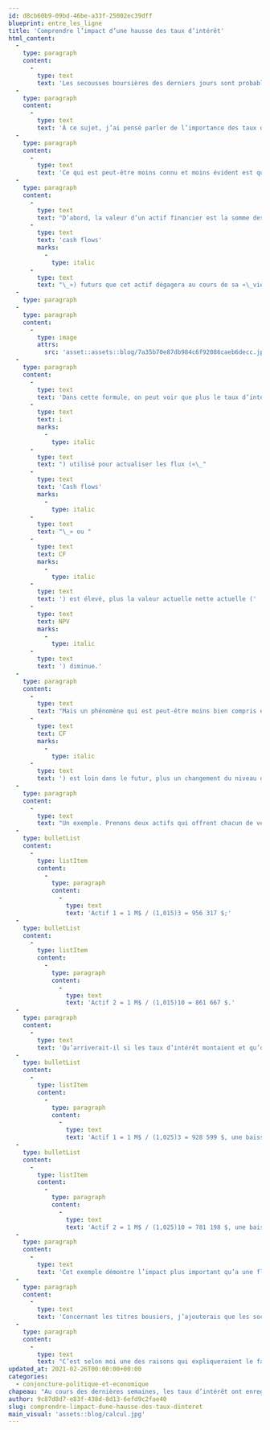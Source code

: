 ```yaml
---
id: d8cb60b9-09bd-46be-a33f-25002ec39dff
blueprint: entre_les_ligne
title: 'Comprendre l’impact d’une hausse des taux d’intérêt'
html_content:
  -
    type: paragraph
    content:
      -
        type: text
        text: 'Les secousses boursières des derniers jours sont probablement liées à ces hausses de taux d’intérêt.'
  -
    type: paragraph
    content:
      -
        type: text
        text: 'À ce sujet, j’ai pensé parler de l’importance des taux d’intérêt à long terme dans l’évaluation de titres boursiers. Car, faut-il le répéter, l’évaluation de tout actif financier, de l’œuvre d’art à l’obligation à la propriété immobilière, est tributaire du niveau général des taux d’intérêt. Plus les taux d’intérêt sont élevés, plus la valeur des actifs baisse et vice versa.'
  -
    type: paragraph
    content:
      -
        type: text
        text: 'Ce qui est peut-être moins connu et moins évident est que tous les titres ne sont pas nécessairement affectés également par une hausse des taux d’intérêt.'
  -
    type: paragraph
    content:
      -
        type: text
        text: "D’abord, la valeur d’un actif financier est la somme des flux de trésorerie («\_"
      -
        type: text
        text: 'cash flows'
        marks:
          -
            type: italic
      -
        type: text
        text: "\_») futurs que cet actif dégagera au cours de sa «\_vie\_», chacun de ces flux étant escompté à sa valeur actuelle nette. La formule est la suivante\_:"
  -
    type: paragraph
  -
    type: paragraph
    content:
      -
        type: image
        attrs:
          src: 'asset::assets::blog/7a35b70e87db984c6f92086caeb6decc.jpg'
  -
    type: paragraph
    content:
      -
        type: text
        text: 'Dans cette formule, on peut voir que plus le taux d’intérêt ('
      -
        type: text
        text: i
        marks:
          -
            type: italic
      -
        type: text
        text: ") utilisé pour actualiser les flux («\_"
      -
        type: text
        text: 'Cash flows'
        marks:
          -
            type: italic
      -
        type: text
        text: "\_» ou "
      -
        type: text
        text: CF
        marks:
          -
            type: italic
      -
        type: text
        text: ') est élevé, plus la valeur actuelle nette actuelle ('
      -
        type: text
        text: NPV
        marks:
          -
            type: italic
      -
        type: text
        text: ') diminue.'
  -
    type: paragraph
    content:
      -
        type: text
        text: "Mais un phénomène qui est peut-être moins bien compris est celui-ci\_: plus un flux ("
      -
        type: text
        text: CF
        marks:
          -
            type: italic
      -
        type: text
        text: ') est loin dans le futur, plus un changement du niveau des taux d’intérêt aura un impact marqué sur sa valeur actualisée.'
  -
    type: paragraph
    content:
      -
        type: text
        text: "Un exemple. Prenons deux actifs qui offrent chacun de verser 1 M$ dans le futur; le premier actif le versera dans trois ans, le deuxième dans 10 ans. En appliquant un taux d’intérêt annuel de 1,5\_% à ces deux actifs, voici la valeur que nous obtiendrions\_:"
  -
    type: bulletList
    content:
      -
        type: listItem
        content:
          -
            type: paragraph
            content:
              -
                type: text
                text: 'Actif 1 = 1 M$ / (1,015)3 = 956 317 $;'
  -
    type: bulletList
    content:
      -
        type: listItem
        content:
          -
            type: paragraph
            content:
              -
                type: text
                text: 'Actif 2 = 1 M$ / (1,015)10 = 861 667 $.'
  -
    type: paragraph
    content:
      -
        type: text
        text: 'Qu’arriverait-il si les taux d’intérêt montaient et qu’on utilisait un taux de 2,5 % au lieu de 1,5 %? Bien entendu, la valeur de chaque actif diminuerait, mais lequel baisserait le plus? Voici la réponse :'
  -
    type: bulletList
    content:
      -
        type: listItem
        content:
          -
            type: paragraph
            content:
              -
                type: text
                text: 'Actif 1 = 1 M$ / (1,025)3 = 928 599 $, une baisse de 2,9 % par rapport à l’exemple précédent;'
  -
    type: bulletList
    content:
      -
        type: listItem
        content:
          -
            type: paragraph
            content:
              -
                type: text
                text: 'Actif 2 = 1 M$ / (1,025)10 = 781 198 $, une baisse de 9,3 % par rapport à l’exemple précédent.'
  -
    type: paragraph
    content:
      -
        type: text
        text: 'Cet exemple démontre l’impact plus important qu’a une fluctuation de taux d’intérêt sur des actifs à plus long terme. C’est d’ailleurs pour cette raison que la valeur d’une obligation 30 ans fluctue bien davantage que celle d’une obligation cinq ans. C’est également la raison pour laquelle les titres de sociétés en Bourse, qui sont également des actifs à long terme, peuvent être affectés sensiblement par les hausses et les baisses de taux.'
  -
    type: paragraph
    content:
      -
        type: text
        text: 'Concernant les titres bousiers, j’ajouterais que les sociétés de forte croissance, ainsi que celles qui offrent un espoir de profits futurs mais qui ne sont pas encore rentables, seront encore plus affectées par une hausse des taux d’intérêt que les sociétés matures dont la croissance n’est pas très rapide et qui sont déjà très rentables. Dans le premier cas, les profits sont relativement beaucoup plus éloignés dans le temps que dans le deuxième cas.'
  -
    type: paragraph
    content:
      -
        type: text
        text: "C’est selon moi une des raisons qui expliqueraient le fait que ce sont les entreprises non rentables, en démarrage ou en forte croissance qui ont le mieux performé en Bourse au cours des derniers mois\_: les taux d’intérêt avaient baissé appréciablement au début de la pandémie et dans les mois qui ont suivi la première vague. En théorie, la hausse récente des taux devrait avoir un effet contraire similaire. À mon avis, cela constitue un avertissement pour les investisseurs qui possèdent des titres de sociétés de démarrage ou qui ne sont pas encore rentables."
updated_at: 2021-02-26T00:00:00+00:00
categories:
  - conjoncture-politique-et-economique
chapeau: "Au cours des dernières semaines, les taux d’intérêt ont enregistré une hausse sensible. Par exemple, au Canada, le taux 10 ans d’une obligation gouvernementale atteint présentement 1,47\_%. Vous me direz que c’est encore très bas. Mais tout est relatif en ce bas monde et le taux récent est plus de deux fois celui de janvier dernier (0,68\_%). Aux États-Unis, c’est essentiellement le même phénomène\_: le taux des obligations gouvernementales 10 ans est de près de 1,55\_%, alors qu’il était de 0,92\_% au début de janvier et de 0,64\_% au début de septembre dernier."
author: 9c87d8d7-e83f-438d-8d13-6efd9c2fae40
slug: comprendre-limpact-dune-hausse-des-taux-dinteret
main_visual: 'assets::blog/calcul.jpg'
---
```

